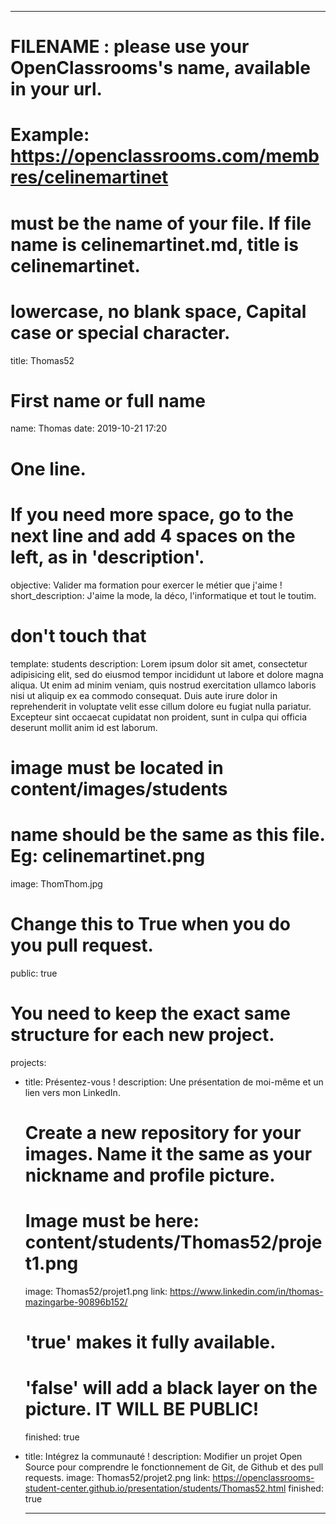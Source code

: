 ---

# FILENAME : please use your OpenClassrooms's name, available in your url.
# Example: https://openclassrooms.com/membres/celinemartinet
# must be the name of your file. If file name is celinemartinet.md, title is celinemartinet.
# lowercase, no blank space, Capital case or special character.
title: Thomas52

# First name or full name
name: Thomas
date: 2019-10-21 17:20

# One line.
# If you need more space, go to the next line and add 4 spaces on the left, as in 'description'.
objective: Valider ma formation pour exercer le métier que j'aime !
short_description: J'aime la mode, la déco, l'informatique et tout le toutim.

# don't touch that
template: students
description:
    Lorem ipsum dolor sit amet, consectetur adipisicing elit, sed do eiusmod
    tempor incididunt ut labore et dolore magna aliqua. Ut enim ad minim veniam,
    quis nostrud exercitation ullamco laboris nisi ut aliquip ex ea commodo
    consequat. Duis aute irure dolor in reprehenderit in voluptate velit esse
    cillum dolore eu fugiat nulla pariatur. Excepteur sint occaecat cupidatat non
    proident, sunt in culpa qui officia deserunt mollit anim id est laborum.
    
# image must be located in content/images/students
# name should be the same as this file. Eg: celinemartinet.png
image: ThomThom.jpg

# Change this to True when you do you pull request.
public: true

# You need to keep the exact same structure for each new project.
projects:
  - title: Présentez-vous !
    description: Une présentation de moi-même et un lien vers mon LinkedIn.
    # Create a new repository for your images. Name it the same as your nickname and profile picture.
    # Image must be here: content/students/Thomas52/projet1.png
    image: Thomas52/projet1.png
    link: https://www.linkedin.com/in/thomas-mazingarbe-90896b152/
    # 'true' makes it fully available.
    # 'false' will add a black layer on the picture. IT WILL BE PUBLIC!
    finished: true
  - title: Intégrez la communauté !
    description: Modifier un projet Open Source pour comprendre le fonctionnement de Git, de Github et des pull requests. 
    image: Thomas52/projet2.png
    link: https://openclassrooms-student-center.github.io/presentation/students/Thomas52.html
    finished: true


    ---
